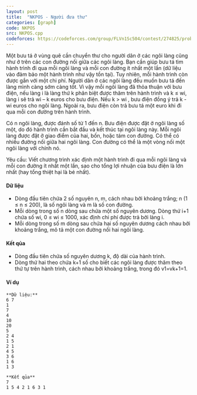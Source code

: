 ```yaml
---
layout: post
title:  "NKPOS - Người đưa thư"
categories: [graph]
code: NKPOS
src: NKPOS.cpp
codeforces: https://codeforces.com/group/FLVn1Sc504/contest/274825/problem/I
---
```




  


Một bưu tá ở vùng quê cần chuyển thư cho người dân ở các ngôi làng cũng như ở trên các con đường nối giữa các ngôi làng. Bạn cần giúp bưu tá tìm hành trình đi qua mỗi ngôi làng và mỗi con đường ít nhất một lần (dữ liệu vào đảm bảo một hành trình như vậy tồn tại). Tuy nhiên, mỗi hành trình còn được gắn với một chi phí. Người dân ở các ngôi làng đều muốn bưu tá đến làng mình càng sớm càng tốt. Vì vậy mỗi ngôi làng đã thỏa thuận với bưu điện, nếu làng i là làng thứ k phân biệt được thăm trên hành trình và k ≤ wi, làng i sẽ trả wi – k euros cho bưu điện. Nếu k > wi , bưu điện đồng ý trả k - wi euros cho ngôi làng. Ngoài ra, bưu điện còn trả bưu tá một euro khi đi qua mỗi con đường trên hành trình.

Có n ngôi làng, được đánh số từ 1 đến n. Bưu điện được đặt ở ngôi làng số một, do đó hành trình cần bắt đầu và kết thúc tại ngôi làng này. Mỗi ngôi làng được đặt ở giao điểm của hai, bốn, hoặc tám con đường. Có thể có nhiều đường nối giữa hai ngôi làng. Con đường có thể là một vòng nối một ngôi làng với chính nó.

Yêu cầu: Viết chương trình xác định một hành trình đi qua mỗi ngôi làng và mỗi con đường ít nhất một lần, sao cho tổng lợi nhuận của bưu điện là lớn nhất (hay tổng thiệt hại là bé nhất).

#### Dữ liệu

*   Dòng đầu tiên chứa 2 số nguyên n, m, cách nhau bởi khoảng trắng; n (1 ≤ n ≤ 200), là số ngôi làng và m là số con đường.
*   Mỗi dòng trong số n dòng sau chứa một số nguyên dương. Dòng thứ i+1 chứa số wi, 0 ≤ wi ≤ 1000, xác định chi phí được trả bởi làng i.
*   Mỗi dòng trong số m dòng sau chứa hai số nguyên dương cách nhau bởi khoảng trắng, mô tả một con đường nối hai ngôi làng.

#### Kết qủa

*   Dòng đầu tiên chứa số nguyên dương k, độ dài của hành trình.
*   Dòng thứ hai theo chứa k+1 số cho biết các ngôi làng được thăm theo thứ tự trên hành trình, cách nhau bởi khoảng trắng, trong đó v1\=vk+1\=1.

#### Ví dụ

```
**Dữ liệu:**
6 7
1
7
4
10
20
5
2 4
1 5
2 1
4 5
3 6
1 6
1 3

**Kết qủa**
7
1 5 4 2 1 6 3 1

```

<!--more-->

